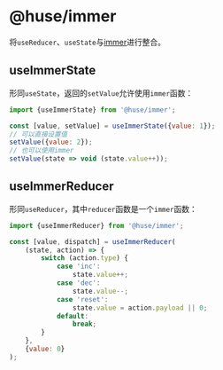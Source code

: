 # @huse/immer

将`useReducer`、`useState`与[immer](https://github.com/immerjs/immer)进行整合。

## useImmerState

形同`useState`，返回的`setValue`允许使用`immer`函数：

```javascript
import {useImmerState} from '@huse/immer';

const [value, setValue] = useImmerState({value: 1});
// 可以直接设置值
setValue({value: 2});
// 也可以使用immer
setValue(state => void (state.value++));
```

## useImmerReducer

形同`useReducer`，其中`reducer`函数是一个`immer`函数：

```javascript
import {useImmerReducer} from '@huse/immer';

const [value, dispatch] = useImmerReducer(
    (state, action) => {
        switch (action.type) {
            case 'inc':
                state.value++;
            case 'dec':
                state.value--;
            case 'reset':
                state.value = action.payload || 0;
            default:
                break;
        }
    },
    {value: 0}
);
```
